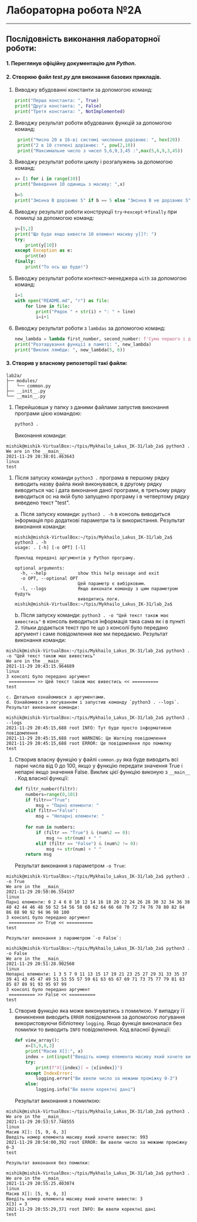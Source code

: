 # **Лабораторна робота №2А**
---
## Послідовність виконання лабораторної роботи:
#### 1. Переглянув офіційну документацію для ***Python***.
#### 2. Створюю файл ***test.py*** для виконання базових прикладів.
1. Виводжу вбудованні константи за допомогою команд:

    ```python
    print("Перша константа: ", True)
    print("Друга константа: ", False)
    print("Третя константа: ", NotImplemented)
    ```
1. Виводжу результат роботи вбудованих функцій за допомогою команд:
   ```python
    print("Число 20 в 16-ві системі числення дорівнює: ", hex(20))
    print("2 в 10 степені дорівнює: ", pow(2,10))
    print("Максимальне число з чисел 5,6,9,3,45 :",max(5,6,9,3,45))
    ```
1. Виводжу результат роботи циклу і розгалужень за допомогою команд:
    ```python
    x= [1 for i in range(10)]
    print("Виведення 10 одиниць з масиву: ",x)

    b=5
    print("Змінна B дорівнює 5" if b == 5 else "Змінна B не дорівнює 5")
    ```
1. Виводжу результат роботи конструкції `try`->`except`->`finally` при помилці за допомогою команд:
    ```python
    y=[5,2]
    print("Що буде якщо вивести 10 елемент масиву y[]?: ")
    try:
        print(y[10])
    except Exception as e:
        print(e)
    finally:
        print("То ось що буде!")
    ```
1. Виводжу результат роботи контекст-менеджера `with` за допомогою команд:
    ```python
    i=1
    with open("README.md", "r") as file:
        for line in file:
            print("Рядок " + str(i) + ": " + line)
            i=i+1
    ```
1. Виводжу результат роботи з `lambdas` за допомогою команд:
    ```python
    new_lambda = lambda first_number, second_number: f'Сума першого і другого числа дорівнює {first_number + second_number}'
    print("Розташування функції в памяті: ", new_lambda)
    print("Виклик лямбди: ", new_lambda(5, 6))
    ```
#### 3. Створив у власному рипозеторії такі файли:
   ```text
   lab2a/
   ├── modules/
   │   └── common.py
   ├── __init__.py
   └── __main__.py
   ```
1. Перейшовши у папку з даними файлами запустив виконання програми цією командою:

    ```sh
    python3 .
    ```
    Виконання команди:
```text
mishik@mishik-VirtualBox:~/tpis/Mykhailo_Lakus_IK-31/lab_2a$ python3 .
We are in the __main__
2021-11-29 20:38:01.463643
linux
test
```

1. Після запуску команди `python3 .` програма в першому рядку виводить назву файла який виконувався, в другому рядку виводиться час і дата виконання даної програми, в третьому рядку виводиться ос на якій було запущено програму і в четвертому рядку виведено текст "test".

    a. Після запуску команди: `python3 . -h` в консоль виводиться інформація про додаткові параметри та їх використання. Результат виконання команди:
    ```text
    mishik@mishik-VirtualBox:~/tpis/Mykhailo_Lakus_IK-31/lab_2a$ python3 . -h
    usage: . [-h] [-o OPT] [-l]

    Приклад передачі аргументів у Python програму.

    optional arguments:
      -h, --help            show this help message and exit
      -o OPT, --optional OPT
                            Цей параметр є вибірковим.
      -l, --logs            Якщо виконати команду з цим параметром будуть
                            виводитись логи.
    mishik@mishik-VirtualBox:~/tpis/Mykhailo_Lakus_IK-31/lab_2a$ 
    ```
    
    b. Після запуску команди: `python3 . -o "Цей текст також має вивестись"` в консоль виводиться інформація така сама як і в пункті 2. тільки додається текст про те що з консолї було передано аргумент і саме повідомлення яке ми передаємо. Результат виконання команди:
```text
mishik@mishik-VirtualBox:~/tpis/Mykhailo_Lakus_IK-31/lab_2a$ python3 . -o "Цей текст також має вивестись"
We are in the __main__
2021-11-29 20:43:15.964689
linux
З консолі було передано аргумент
 ========== >> Цей текст також має вивестись << ==========
test 
```
    c. Дeтально ознайомився з аргументами.
    d. Ознайомився з логуванням і запустив команду `python3 . --logs`.
    Результат виконання команди:
```text
mishik@mishik-VirtualBox:~/tpis/Mykhailo_Lakus_IK-31/lab_2a$ python3 . --logs
2021-11-29 20:45:15,688 root INFO: Тут буде просто інформативне повідомлення
2021-11-29 20:45:15,688 root WARNING: Це Warning повідомлення
2021-11-29 20:45:15,688 root ERROR: Це повідомлення про помилку
test
```
1. Створив власну функцію у файлі `common.py` яка буде виводить всі парні числа від 0 до 100,  якщо у функцію передати значення True і непарні якщо значення False. Виклик цієї функцію виконую з `__main__` .
Код власної функції:
    ```python
    def filtr_number(filtr):
        numbers=range(0,101)
        if filtr=="True":
    	    msg = "Парні елементи: " 
        elif filtr=="False":
    	    msg = "Непарні елементи: "
    	    
        for num in numbers:
        	if (filtr == "True") & (num%2 == 0):
        	    msg += str(num) + " "
        	elif (filtr == "False") & (num%2 != 0):
        	    msg += str(num) + " "
        return msg
    ```
    Результат виконання з параметром `-o True`:
```text
mishik@mishik-VirtualBox:~/tpis/Mykhailo_Lakus_IK-31/lab_2a$ python3 . -o True
We are in the __main__
2021-11-29 20:50:06.554197
linux
Парні елементи: 0 2 4 6 8 10 12 14 16 18 20 22 24 26 28 30 32 34 36 38 40 42 44 46 48 50 52 54 56 58 60 62 64 66 68 70 72 74 76 78 80 82 84 86 88 90 92 94 96 98 100 
З консолі було передано аргумент
 ========== >> True << ==========
test
```
    Результат виконання з параметром `-o False`:
```text
mishik@mishik-VirtualBox:~/tpis/Mykhailo_Lakus_IK-31/lab_2a$ python3 . -o False
We are in the __main__
2021-11-29 20:51:28.902560
linux
Непарні елементи: 1 3 5 7 9 11 13 15 17 19 21 23 25 27 29 31 33 35 37 39 41 43 45 47 49 51 53 55 57 59 61 63 65 67 69 71 73 75 77 79 81 83 85 87 89 91 93 95 97 99 
З консолі було передано аргумент
 ========== >> False << ==========
test

```
1. Створив функцію яка може виконуватись з помилкою. У випадку її виникнення виводить `ERROR` повідомлення за допомогою логування використовуючи бібліотеку `logging`. Якщо функція виконалася без помилки то виводить `INFO` повідомлення.
Код власної функції:
    ```python
    def view_array():
        x=[5,9,6,3]
        print("Масив X[]:", x)
        index = int(input("Введіть номер елемента масиву який хочете вивести: "))
        try:
        	print(f"X[{index}] = {x[index]}")
        except IndexError:
            logging.error("Ви ввели число за межами проміжку 0-3")
        else:
        	logging.info("Ви ввели коректні дані")
    ```
    Результат виконання з помилкою:
```text
mishik@mishik-VirtualBox:~/tpis/Mykhailo_Lakus_IK-31/lab_2a$ python3 .
We are in the __main__
2021-11-29 20:53:57.748555
linux
Масив X[]: [5, 9, 6, 3]
Введіть номер елемента масиву який хочете вивести: 993
2021-11-29 20:54:00,392 root ERROR: Ви ввели число за межами проміжку 0-3
test
```
    Результат виконання без помилки:
```text
mishik@mishik-VirtualBox:~/tpis/Mykhailo_Lakus_IK-31/lab_2a$ python3 .
We are in the __main__
2021-11-29 20:55:25.403074
linux
Масив X[]: [5, 9, 6, 3]
Введіть номер елемента масиву який хочете вивести: 3
X[3] = 3
2021-11-29 20:55:29,371 root INFO: Ви ввели коректні дані
test

```
